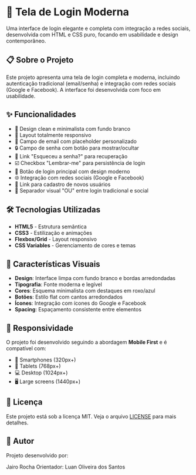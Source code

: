 # 🔐 Tela de Login Moderna

Uma interface de login elegante e completa com integração a redes sociais, desenvolvida com HTML e CSS puro, focando em usabilidade e design contemporâneo.

## 📋 Sobre o Projeto

Este projeto apresenta uma tela de login completa e moderna, incluindo autenticação tradicional (email/senha) e integração com redes sociais (Google e Facebook). A interface foi desenvolvida com foco em usabilidade.

## ✨ Funcionalidades

- 🎨 Design clean e minimalista com fundo branco
- 📱 Layout totalmente responsivo
- 📧 Campo de email com placeholder personalizado
- 🔒 Campo de senha com botão para mostrar/ocultar
- 🔗 Link "Esqueceu a senha?" para recuperação
- ☑️ Checkbox "Lembrar-me" para persistência de login
- 🔵 Botão de login principal com design moderno
- 🌐 Integração com redes sociais (Google e Facebook)
- 📝 Link para cadastro de novos usuários
- 🎨 Separador visual "OU" entre login tradicional e social

## 🛠️ Tecnologias Utilizadas

- **HTML5** - Estrutura semântica
- **CSS3** - Estilização e animações
- **Flexbox/Grid** - Layout responsivo
- **CSS Variables** - Gerenciamento de cores e temas

## 🎨 Características Visuais

- **Design**: Interface limpa com fundo branco e bordas arredondadas
- **Tipografia**: Fonte moderna e legível
- **Cores**: Esquema minimalista com destaques em roxo/azul
- **Botões**: Estilo flat com cantos arredondados
- **Ícones**: Integração com ícones do Google e Facebook
- **Spacing**: Espaçamento consistente entre elementos

## 📱 Responsividade

O projeto foi desenvolvido seguindo a abordagem **Mobile First** e é compatível com:

- 📱 Smartphones (320px+)
- 📱 Tablets (768px+)
- 💻 Desktop (1024px+)
- 🖥️ Large screens (1440px+)


## 📝 Licença

Este projeto está sob a licença MIT. Veja o arquivo [LICENSE](LICENSE) para mais detalhes.

## 👤 Autor

Projeto desenvolvido por:

Jairo Rocha
Orientador: Luan Oliveira dos Santos
